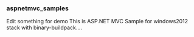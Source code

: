 ### aspnetmvc_samples
Edit something for demo
This is ASP.NET MVC Sample for windows2012 stack with binary-buildpack....
